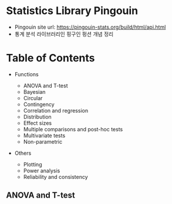 # Statistics Library Pingouin
- Pingouin site url: https://pingouin-stats.org/build/html/api.html
- 통계 분석 라이브러리인 핑구인 펑션 개념 정리

# Table of Contents
- Functions
    - ANOVA and T-test
    - Bayesian
    - Circular
    - Contingency
    - Correlation and regression
    - Distribution
    - Effect sizes
    - Multiple comparisons and post-hoc tests
    - Multivariate tests
    - Non-parametric

- Others
    - Plotting
    - Power analysis
    - Reliability and consistency


## ANOVA and T-test

## 

## 

